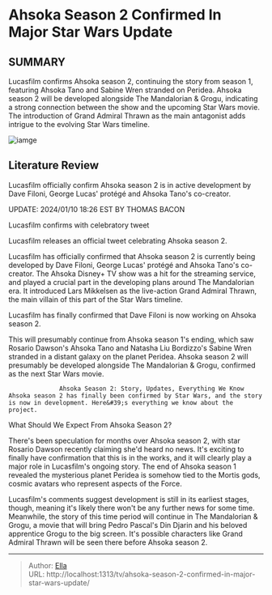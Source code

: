 # Ahsoka Season 2 Confirmed In Major Star Wars Update


## SUMMARY 



  Lucasfilm confirms Ahsoka season 2, continuing the story from season 1, featuring Ahsoka Tano and Sabine Wren stranded on Peridea.   Ahsoka season 2 will be developed alongside The Mandalorian &amp; Grogu, indicating a strong connection between the show and the upcoming Star Wars movie.   The introduction of Grand Admiral Thrawn as the main antagonist adds intrigue to the evolving Star Wars timeline.  

![iamge](https://static1.srcdn.com/wordpress/wp-content/uploads/2023/11/filoni-and-ahsoka-season-2-image.jpg)

## Literature Review
Lucasfilm officially confirm Ahsoka season 2 is in active development by Dave Filoni, George Lucas&#39; protégé and Ahsoka Tano&#39;s co-creator.






UPDATE: 2024/01/10 18:26 EST BY THOMAS BACON


Lucasfilm confirms with celebratory tweet


Lucasfilm releases an official tweet celebrating Ahsoka season 2.







Lucasfilm has officially confirmed that Ahsoka season 2 is currently being developed by Dave Filoni, George Lucas&#39; protégé and Ahsoka Tano&#39;s co-creator. The Ahsoka Disney&#43; TV show was a hit for the streaming service, and played a crucial part in the developing plans around The Mandalorian era. It introduced Lars Mikkelsen as the live-action Grand Admiral Thrawn, the main villain of this part of the Star Wars timeline.

Lucasfilm has finally confirmed that Dave Filoni is now working on Ahsoka season 2.


 

This will presumably continue from Ahsoka season 1&#39;s ending, which saw Rosario Dawson&#39;s Ahsoka Tano and Natasha Liu Bordizzo&#39;s Sabine Wren stranded in a distant galaxy on the planet Peridea. Ahsoka season 2 will presumably be developed alongside The Mandalorian &amp; Grogu, confirmed as the next Star Wars movie.




                  Ahsoka Season 2: Story, Updates, Everything We Know   Ahsoka season 2 has finally been confirmed by Star Wars, and the story is now in development. Here&#39;s everything we know about the project.    


 What Should We Expect From Ahsoka Season 2? 
          

There&#39;s been speculation for months over Ahsoka season 2, with star Rosario Dawson recently claiming she&#39;d heard no news. It&#39;s exciting to finally have confirmation that this is in the works, and it will clearly play a major role in Lucasfilm&#39;s ongoing story. The end of Ahsoka season 1 revealed the mysterious planet Peridea is somehow tied to the Mortis gods, cosmic avatars who represent aspects of the Force.

Lucasfilm&#39;s comments suggest development is still in its earliest stages, though, meaning it&#39;s likely there won&#39;t be any further news for some time. Meanwhile, the story of this time period will continue in The Mandalorian &amp; Grogu, a movie that will bring Pedro Pascal&#39;s Din Djarin and his beloved apprentice Grogu to the big screen. It&#39;s possible characters like Grand Admiral Thrawn will be seen there before Ahsoka season 2.






---

> Author: [Ella](https://instagram.hk.cn/)  
> URL: http://localhost:1313/tv/ahsoka-season-2-confirmed-in-major-star-wars-update/  


